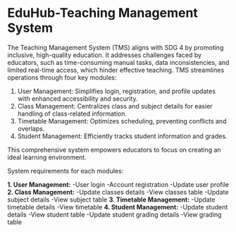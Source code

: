 # EduHub-Teaching Management System 
The Teaching Management System (TMS) aligns with SDG 4 by promoting inclusive, high-quality education. It addresses challenges faced by educators, such as time-consuming manual tasks, data inconsistencies, and limited real-time access, which hinder effective teaching. TMS streamlines operations through four key modules:

1. User Management: Simplifies login, registration, and profile updates with enhanced accessibility and security.
2. Class Management: Centralizes class and subject details for easier handling of class-related information.
3. Timetable Management: Optimizes scheduling, preventing conflicts and overlaps.
4. Student Management: Efficiently tracks student information and grades.

This comprehensive system empowers educators to focus on creating an ideal learning environment.

System requirements for each modules: 

**1. User Management:**
   -User login
   -Account registration
   -Update user profile
**2. Class Management:**
   -Update classes details
   -View classes table
   -Update subject details
   -View subject table
**3. Timetable Management:**
   -Update timetable details
   -View timetable
**4. Student Management:** 
   -Update student details
   -View student table
   -Update student grading details
   -View grading table 
